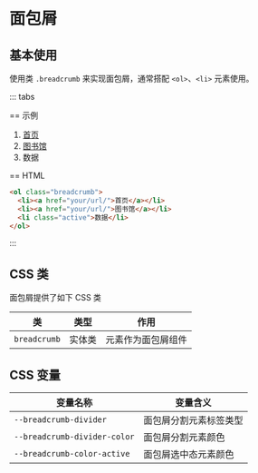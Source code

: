 # 面包屑

## 基本使用

使用类 `.breadcrumb` 来实现面包屑，通常搭配 `<ol>`、`<li>` 元素使用。

::: tabs

== 示例

<Example>
  <ol class="breadcrumb">
    <li><a href="your/url/">首页</a></li>
    <li><a href="your/url/">图书馆</a></li>
    <li class="active">数据</li>
  </ol>
</Example>

== HTML

```html
<ol class="breadcrumb">
  <li><a href="your/url/">首页</a></li>
  <li><a href="your/url/">图书馆</a></li>
  <li class="active">数据</li>
</ol>
```

:::

## CSS 类

面包屑提供了如下 CSS 类

| 类        | 类型           | 作用  |
| ------------- |:-------------:| ----- |
| `breadcrumb`      | 实体类 | 元素作为面包屑组件 |

## CSS 变量

| 变量名称 | 变量含义 |
| -------- | -------- |
| `--breadcrumb-divider`           | 面包屑分割元素标签类型 |
| `--breadcrumb-divider-color`     | 面包屑分割元素颜色 |
| `--breadcrumb-color-active`      | 面包屑选中态元素颜色 |
